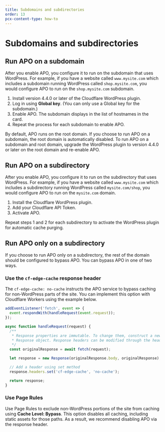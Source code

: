 ```yaml
---
title: Subdomains and subdirectories
order: 13
pcx-content-type: how-to
---
```


# Subdomains and subdirectories

## Run APO on a subdomain

After you enable APO, you configure it to run on the subdomain that uses WordPress. For example, if you have a website called `www.mysite.com` which includes a subdomain running WordPress called `shop.mysite.com`, you would configure APO to run on the `shop.mysite.com` subdomain.

1. Install version 4.4.0 or later of the Cloudflare WordPress plugin.
1. Log in using **Global key**. (You can only use a Global key for the subdomain.)
1. Enable APO. The subdomain displays in the list of hostnames in the card.
1. Repeat the process for each subdomain to enable APO.

By default, APO runs on the root domain. If you choose to run APO on a subdomain, the root domain is automatically disabled. To run APO on a subdomain and root domain, upgrade the WordPress plugin to version 4.4.0 or later on the root domain and re-enable APO.

## Run APO on a subdirectory

After you enable APO, you configure it to run on the subdirectory that uses WordPress. For example, if you have a website called `www.mysite.com` which includes a subdirectory running WordPress called `mysite.com/shop`, you would configure APO to run on the `mysite.com` domain.

1. Install the Cloudflare WordPress plugin.
1. Add your Cloudflare API Token.
1. Activate APO.

Repeat steps 1 and 2 for each subdirectory to activate the WordPress plugin for automatic cache purging.

## Run APO only on a subdirectory

If you choose to run APO only on a subdirectory, the rest of the domain should be configured to bypass APO. You can bypass APO in one of two ways.

### Use the `cf-edge-cache` response header

The `cf-edge-cache: no-cache` instructs the APO service to bypass caching for non-WordPress parts of the site. You can implement this option with Cloudflare Workers using the example below.

```js
addEventListener('fetch', event => {
  event.respondWith(handleRequest(event.request));
});

async function handleRequest(request) {
  /**
   * Response properties are immutable. To change them, construct a new
   * Response object. Response headers can be modified through the headers `set` method.
   */
  const originalResponse = await fetch(request);

  let response = new Response(originalResponse.body, originalResponse);

  // Add a header using set method
  response.headers.set('cf-edge-cache', 'no-cache');

  return response;
}
```

### Use Page Rules

Use Page Rules to exclude non-WordPress portions of the site from caching using **Cache Level: Bypass**. This option disables all caching, including static assets for those paths. As a result, we recommend disabling APO via the response header.
